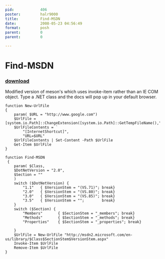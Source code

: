 ```yaml
---
pid:            406
poster:         halr9000
title:          Find-MSDN
date:           2008-05-23 04:56:49
format:         posh
parent:         0
parent:         0

---
```


# Find-MSDN

### [download](406.ps1)

Modified version of meson's which uses invoke-item rather than an IE COM object.  Type a .NET class and the docs will pop up in your default browser.

```posh
function New-UrlFile
{
	param( $URL = "http://www.google.com")
	$UrlFile = [system.io.Path]::ChangeExtension([system.io.Path]::GetTempFileName(),".url")
	$UrlFileContents = `
		"[InternetShortcut]",
		"URL=$URL"
	$UrlFileContents | Set-Content -Path $UrlFile
	Get-Item $UrlFile
}

function Find-MSDN
 {
	param( $Class,
	$DotNetVersion = "2.0",
	$Section = ""
	)
	switch ($DotNetVersion) {
		"1.1"	{ $VersionStem = "(VS.71)"; break}
		"2.0"	{ $VersionStem = "(VS.80)"; break}
		"3.0"	{ $VersionStem = "(VS.85)"; break}
		"3.5"	{ $VersionStem = ""; 		break}
	}
	switch ($Section) {
		"Members"		{ $SectionStem = "_members"; break}
		"Methods"		{ $SectionStem = "_methods"; break}
		"Properties"	{ $SectionStem = "_properties"; break}

	}
	$UrlFile = New-UrlFile "http://msdn2.microsoft.com/en-us/library/$Class$SectionStem$VersionStem.aspx"
	Invoke-Item $UrlFile
	Remove-Item $UrlFile
}
```

